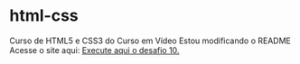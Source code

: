 # html-css
 Curso de HTML5 e CSS3 do Curso em Vídeo
 Estou modificando o README
 Acesse o site aqui: 
 <a href="https://junymgomes.github.io/html-css/desafios/d010/android.html" > Execute aqui o desafio 10. </a>